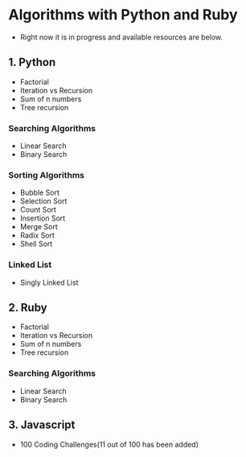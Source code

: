 # Algorithms with Python and Ruby

- Right now it is in progress and available resources are below.
## 1. Python
* Factorial
* Iteration vs Recursion
* Sum of n numbers
* Tree recursion
### Searching Algorithms
* Linear Search
* Binary Search
### Sorting Algorithms
* Bubble Sort
* Selection Sort
* Count Sort
* Insertion Sort
* Merge Sort
* Radix Sort
* Shell Sort
### Linked List
* Singly Linked List
## 2. Ruby
* Factorial
* Iteration vs Recursion
* Sum of n numbers
* Tree recursion
### Searching Algorithms
* Linear Search
* Binary Search
## 3. Javascript
* 100 Coding Challenges(11 out of 100 has been added)